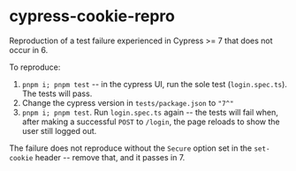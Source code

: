 # cypress-cookie-repro

Reproduction of a test failure experienced in Cypress >= 7 that does not occur in 6.

To reproduce:

1. `pnpm i; pnpm test` -- in the cypress UI, run the sole test (`login.spec.ts`). The tests will pass.
2. Change the cypress version in `tests/package.json` to `"7^"`
3. `pnpm i; pnpm test`. Run `login.spec.ts` again -- the tests will fail when, after making a successful `POST` to `/login`, the page reloads to show the user still logged out.

The failure does not reproduce without the `Secure` option set in the `set-cookie` header -- remove that, and it passes in 7.

